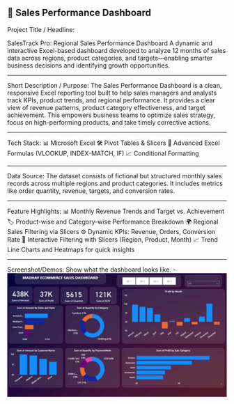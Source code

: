 💼 Sales Performance Dashboard
---
Project Title / Headline: 

SalesTrack Pro: Regional Sales Performance Dashboard
A dynamic and interactive Excel-based dashboard developed to analyze 12 months of sales data across regions, product categories, and targets—enabling smarter business decisions and identifying growth opportunities.

---

Short Description / Purpose:
The Sales Performance Dashboard is a clean, responsive Excel reporting tool built to help sales managers and analysts track KPIs, product trends, and regional performance. It provides a clear view of revenue patterns, product category effectiveness, and target achievement. This empowers business teams to optimize sales strategy, focus on high-performing products, and take timely corrective actions.

---

Tech Stack:
📊 Microsoft Excel
🛠 Pivot Tables & Slicers
📌 Advanced Excel Formulas (VLOOKUP, INDEX-MATCH, IF)
📈 Conditional Formatting

---

Data Source:
The dataset consists of fictional but structured monthly sales records across multiple regions and product categories. It includes metrics like order quantity, revenue, targets, and conversion rates.

---

Feature Highlights:
📊 Monthly Revenue Trends and Target vs. Achievement
🏷 Product-wise and Category-wise Performance Breakdown
🌍 Regional Sales Filtering via Slicers
⚙ Dynamic KPIs: Revenue, Orders, Conversion Rate
📌 Interactive Filtering with Slicers (Region, Product, Month)
📈 Trend Line Charts and Heatmaps for quick insights

---

Screenshot/Demos:
   Show what the dashboard looks like. - ![Alt text](https://github.com/Rohit18032004/SALES_DASHBOARD/blob/main/Screenshot%202025-08-03%20223408.png)

